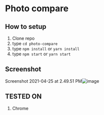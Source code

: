 # Photo compare

## How to setup
1. Clone repo
2. type `cd photo-compare`
3. type `npm install` or `yarn install`
4. type `npm start` or `yarn start`

## Screenshot

Screenshot 2021-04-25 at 2.49.51 PM![image](https://user-images.githubusercontent.com/20131507/115988062-8ac95700-a5d5-11eb-83ec-58707b15f8f1.png)

## TESTED ON
1. Chrome
